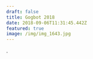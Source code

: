 ```yaml
---
draft: false
title: Gogbot 2018
date: 2018-09-06T11:31:45.442Z
featured: true
image: /img/img_1643.jpg
---
```

.
